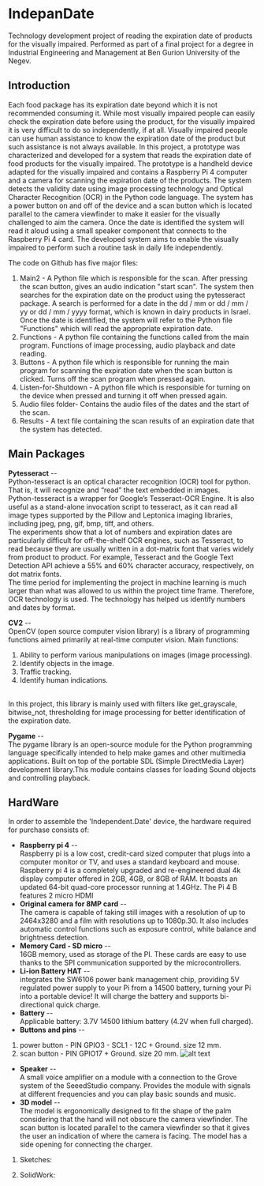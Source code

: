 # IndepanDate


Technology development project of reading the expiration date of products for the visually impaired. Performed as part of a final project for a degree in Industrial Engineering and Management at Ben Gurion University of the Negev.     

## Introduction

Each food package has its expiration date beyond which it is not recommended consuming it. While most visually impaired people can easily check the expiration date before using the product, for the visually impaired it is very difficult to do so independently, if at all. Visually impaired people can use human assistance to know the expiration date of the product but such assistance is not always available.
In this project, a prototype was characterized and developed for a system that reads the expiration date of food products for the visually impaired. The prototype is a handheld device adapted for the visually impaired and contains a Raspberry Pi 4 computer and a camera for scanning the expiration date of the products. The system detects the validity date using image processing technology and Optical Character Recognition (OCR) in the Python code language. The system has a power button on and off of the device and a scan button which is located parallel to the camera viewfinder to make it easier for the visually challenged to aim the camera. Once the date is identified the system will read it aloud using a small speaker component that connects to the Raspberry Pi 4 card. The developed system aims to enable the visually impaired to perform such a routine task in daily life independently.

The code on Github has five major files:

1. Main2 - A Python file which is responsible for the scan. After pressing the scan button, gives an audio indication "start scan". The system then searches for the expiration date on the product using the pytesseract package. A search is performed for a date in the dd / mm or dd / mm / yy or dd / mm / yyyy format, which is known in dairy products in Israel. Once the date is identified, the system will refer to the Python file "Functions" which will read the appropriate expiration date.
2. Functions - A python file containing the functions called from the main program. Functions of image processing, audio playback and date reading.
3. Buttons - A python file which is responsible for running the main program for scanning the expiration date when the scan button is clicked. Turns off the scan program when pressed again.
4. Listen-for-Shutdown - A python file which is responsible for turning on the device when pressed and turning it off when pressed again.
5. Audio files folder- Contains the audio files of the dates and the start of the scan.
6. Results - A text file containing the scan results of an expiration date that the system has detected. 



## Main Packages

**Pytesseract** -- <br>
Python-tesseract is an optical character recognition (OCR) tool for python. That is, it will recognize and “read” the text embedded in images.
<br>
Python-tesseract is a wrapper for Google’s Tesseract-OCR Engine. It is also useful as a stand-alone invocation script to tesseract, as it can read all image types supported by the Pillow and Leptonica imaging libraries, including jpeg, png, gif, bmp, tiff, and others.
<br>
The experiments show that a lot of numbers and expiration dates are particularly difficult for off-the-shelf OCR engines, such as Tesseract, to read because they are usually written in a dot-matrix font that varies widely from product to product. For example, Tesseract and the Google Text Detection API achieve a 55% and 60% character accuracy, respectively, on dot matrix fonts.
<br>
The time period for implementing the project in machine learning is much larger than what was allowed to us within the project time frame. Therefore, OCR technology is used. The technology has helped us identify numbers and dates by format.

**CV2** -- <br>
OpenCV (open source computer vision library) is a library of programming functions aimed primarily at real-time computer vision. Main functions:
1. Ability to perform various manipulations on images (image processing).
2. Identify objects in the image.
3. Traffic tracking.
4. Identify human indications.
<br>
In this project, this library is mainly used with filters like get_grayscale, bitwise_not, thresholding for image processing for better identification of the expiration date.

**Pygame** -- <br>
The pygame library is an open-source module for the Python programming language specifically intended to help make games and other multimedia applications. Built on top of the portable SDL (Simple DirectMedia Layer) development library.This module contains classes for loading Sound objects and controlling playback.

## HardWare

In order to assemble the 'Independent.Date' device, the hardware required for purchase consists of:

* **Raspberry pi 4** --<br>
Raspberry pi is a low cost, credit-card sized computer that plugs into a computer monitor or TV, and uses a standard keyboard and mouse. Raspberry pi 4 is a completely upgraded and re-engineered dual 4k display computer offered in 2GB, 4GB, or 8GB of RAM. It boasts an updated 64-bit quad-core processor running at 1.4GHz. The Pi 4 B features 2 micro HDMI 
* **Original camera for 8MP card** -- <br>
The camera is capable of taking still images with a resolution of up to 2464x3280 and a film with resolutions up to 1080p.30. It also includes automatic control functions such as exposure control, white balance and brightness detection.
* **Memory Card - SD micro** --<br>
16GB memory, used as storage of the PI. These cards are easy to use thanks to the SPI communication supported by the microcontrollers.
* **Li-ion Battery HAT** -- <br>
integrates the SW6106 power bank management chip, providing 5V regulated power supply to your Pi from a 14500 battery, turning your Pi into a portable device! It will charge the battery and supports bi-directional quick charge.
* **Battery** -- <br>
Applicable battery: 3.7V 14500 lithium battery (4.2V when full charged).
* **Buttons and pins** --<br>
1. power button - PIN GPIO3 - SCL1 - 12C + Ground. size 12 mm.
2. scan button - PIN GPIO17 + Ground. size 20 mm.
![alt text](https://i.ibb.co/McQGrHj/PINS.jpg)
* **Speaker** -- <br>
A small voice amplifier on a module with a connection to the Grove system of the SeeedStudio company.
Provides the module with signals at different frequencies and you can play basic sounds and music.
* **3D model** -- <br> 
The model is ergonomically designed to fit the shape of the palm considering that the hand will not obscure the camera viewfinder. The scan button is located parallel to the camera viewfinder so that it gives the user an indication of where the camera is facing. The model has a side opening for connecting the charger.
1. Sketches: <br>

2. SolidWork: <br>

